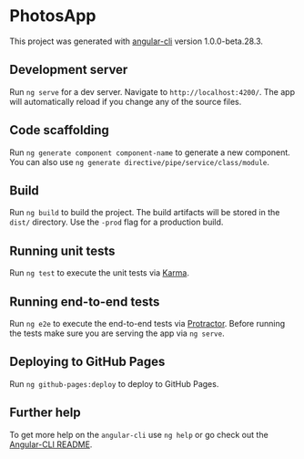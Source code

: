 # PhotosApp

This project was generated with [angular-cli](https://github.com/angular/angular-cli) version 1.0.0-beta.28.3.

## Development server
Run `ng serve` for a dev server. Navigate to `http://localhost:4200/`. The app will automatically reload if you change any of the source files.

## Code scaffolding

Run `ng generate component component-name` to generate a new component. You can also use `ng generate directive/pipe/service/class/module`.

## Build

Run `ng build` to build the project. The build artifacts will be stored in the `dist/` directory. Use the `-prod` flag for a production build.

## Running unit tests

Run `ng test` to execute the unit tests via [Karma](https://karma-runner.github.io).

## Running end-to-end tests

Run `ng e2e` to execute the end-to-end tests via [Protractor](http://www.protractortest.org/).
Before running the tests make sure you are serving the app via `ng serve`.

## Deploying to GitHub Pages

Run `ng github-pages:deploy` to deploy to GitHub Pages.

## Further help

To get more help on the `angular-cli` use `ng help` or go check out the [Angular-CLI README](https://github.com/angular/angular-cli/blob/master/README.md).
